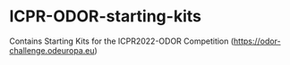 # ICPR-ODOR-starting-kits
Contains Starting Kits for the ICPR2022-ODOR Competition (https://odor-challenge.odeuropa.eu)

